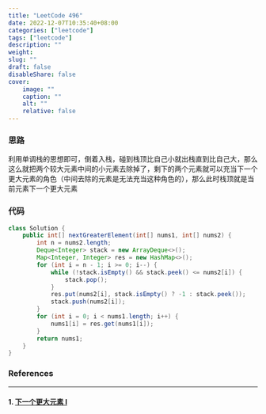 ```yaml
---
title: "LeetCode 496"
date: 2022-12-07T10:35:40+08:00
categories: ["leetcode"]
tags: ["leetcode"]
description: ""
weight:
slug: ""
draft: false
disableShare: false
cover:
    image: ""
    caption: ""
    alt: ""
    relative: false
---
```


### 思路

利用单调栈的思想即可，倒着入栈，碰到栈顶比自己小就出栈直到比自己大，那么这么就把两个较大元素中间的小元素去除掉了，剩下的两个元素就可以充当下一个更大元素的角色（中间去除的元素是无法充当这种角色的），那么此时栈顶就是当前元素下一个更大元素

### 代码

```java
class Solution {
    public int[] nextGreaterElement(int[] nums1, int[] nums2) {
        int n = nums2.length;
        Deque<Integer> stack = new ArrayDeque<>();
        Map<Integer, Integer> res = new HashMap<>();
        for (int i = n - 1; i >= 0; i--) {
            while (!stack.isEmpty() && stack.peek() <= nums2[i]) {
                stack.pop();
            }
            res.put(nums2[i], stack.isEmpty() ? -1 : stack.peek());
            stack.push(nums2[i]);
        }
        for (int i = 0; i < nums1.length; i++) {
            nums1[i] = res.get(nums1[i]);
        }
        return nums1;
    }
}
```

### References

---

#### 1. [下一个更大元素 I](https://leetcode.cn/problems/next-greater-element-i/)
